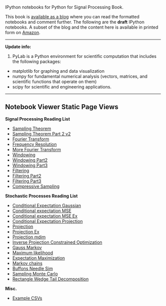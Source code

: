 IPython notebooks for Python for Signal Processing Book.

This book is [available as a
blog](http://python-for-signal-processing.blogspot.com) where you can read the
formatted notebooks and comment further. The following are the **draft**
IPython notebooks. A subset of the blog and the content here is available
in printed form on [Amazon](http://www.amazon.com/Python-Signal-Processing-Featuring-Notebooks/dp/3319013416).

----------------------------------
**Update info:** 
1. PyLab is a Python environment for scientific computation that includes the following packages:
* matplotlib for graphing and data visualization
* numpy for fundamental numerical analysis (vectors, matrices, and scientific functions that operate on them)
* scipy for scientific and engineering applications.
----------------------------------

Notebook Viewer Static Page Views
-----------------------------------

**Signal Processing Reading List**

- [Sampling Theorem](http://nbviewer.ipython.org/github/unpingco/Python-for-Signal-Processing/blob/master/Sampling_Theorem.ipynb)
- [Sampling Theorem Part 2 v2](http://nbviewer.ipython.org/github/unpingco/Python-for-Signal-Processing/blob/master/Sampling_Theorem_Part_2_v2.ipynb)
- [Fourier Transform](http://nbviewer.ipython.org/github/unpingco/Python-for-Signal-Processing/blob/master/Fourier_Transform.ipynb)
- [Frequency Resolution](http://nbviewer.ipython.org/github/unpingco/Python-for-Signal-Processing/blob/master/Frequency_Resolution.ipynb)
- [More Fourier Transform](http://nbviewer.ipython.org/github/unpingco/Python-for-Signal-Processing/blob/master/More_Fourier_Transform.ipynb)
- [Windowing](http://nbviewer.ipython.org/github/unpingco/Python-for-Signal-Processing/blob/master/Windowing.ipynb)
- [Windowing Part2](http://nbviewer.ipython.org/github/unpingco/Python-for-Signal-Processing/blob/master/Windowing_Part2.ipynb)
- [Windowing Part3](http://nbviewer.ipython.org/github/unpingco/Python-for-Signal-Processing/blob/master/Windowing_Part3.ipynb)
- [Filtering](http://nbviewer.ipython.org/github/unpingco/Python-for-Signal-Processing/blob/master/Filtering.ipynb)
- [Filtering Part2](http://nbviewer.ipython.org/github/unpingco/Python-for-Signal-Processing/blob/master/Filtering_Part2.ipynb)
- [Filtering Part3](http://nbviewer.ipython.org/github/unpingco/Python-for-Signal-Processing/blob/master/Filtering_Part3.ipynb)
- [Compressive Sampling](http://nbviewer.ipython.org/github/unpingco/Python-for-Signal-Processing/blob/master/Compressive_Sampling.ipynb)

**Stochastic Processes Reading List**

- [Conditional Expectation Gaussian](http://nbviewer.ipython.org/github/unpingco/Python-for-Signal-Processing/blob/master/Conditional_Expectation_Gaussian.ipynb)
- [Conditional expectation MSE](http://nbviewer.ipython.org/github/unpingco/Python-for-Signal-Processing/blob/master/Conditional_expectation_MSE.ipynb)
- [Conditional expectation MSE Ex](http://nbviewer.ipython.org/github/unpingco/Python-for-Signal-Processing/blob/master/Conditional_expectation_MSE_Ex.ipynb)
- [Conditional Expectation Projection](http://nbviewer.ipython.org/github/unpingco/Python-for-Signal-Processing/blob/master/Conditional_Expectation_Projection.ipynb)
- [Projection](http://nbviewer.ipython.org/github/unpingco/Python-for-Signal-Processing/blob/master/Projection.ipynb)
- [Projection Ex](http://nbviewer.ipython.org/github/unpingco/Python-for-Signal-Processing/blob/master/Projection_Ex.ipynb)
- [Projection mdim](http://nbviewer.ipython.org/github/unpingco/Python-for-Signal-Processing/blob/master/Projection_mdim.ipynb)
- [Inverse Projection Constrained Optimization](http://nbviewer.ipython.org/github/unpingco/Python-for-Signal-Processing/blob/master/Inverse_Projection_Constrained_Optimization.ipynb)
- [Gauss Markov](http://nbviewer.ipython.org/github/unpingco/Python-for-Signal-Processing/blob/master/Gauss_Markov.ipynb)
- [Maximum likelihood](http://nbviewer.ipython.org/github/unpingco/Python-for-Signal-Processing/blob/master/Maximum_likelihood.ipynb)
- [Expectation Maximization](http://nbviewer.ipython.org/github/unpingco/Python-for-Signal-Processing/blob/master/Expectation_Maximization.ipynb)
- [Markov chains](http://nbviewer.ipython.org/github/unpingco/Python-for-Signal-Processing/blob/master/Markov_chains.ipynb)
- [Buffons Needle Sim](http://nbviewer.ipython.org/github/unpingco/Python-for-Signal-Processing/blob/master/Buffons_Needle_Sim.ipynb)
- [Sampling Monte Carlo](http://nbviewer.ipython.org/github/unpingco/Python-for-Signal-Processing/blob/master/Sampling_Monte_Carlo.ipynb)
- [Rectangle Wedge Tail Decomposition](http://nbviewer.ipython.org/github/unpingco/Python-for-Signal-Processing/blob/master/Rectangle_Wedge_Tail_Decomposition.ipynb)

**Misc.**

- [Example CSVs](http://nbviewer.ipython.org/github/unpingco/Python-for-Signal-Processing/blob/master/Example_CSVs.ipynb)

